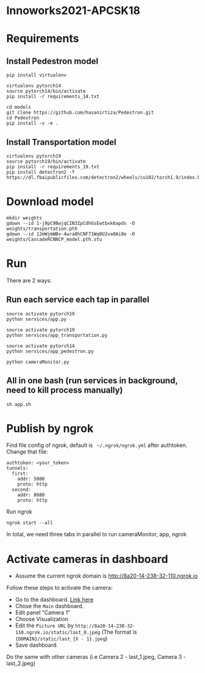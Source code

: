# Innoworks2021-APCSK18

# Requirements
## Install Pedestron model
```
pip install virtualenv

virtualenv pytorch14
source pytorch14/bin/activate
pip install -r requirements_14.txt

cd models
git clone https://github.com/hasanirtiza/Pedestron.git
cd Pedestron
pip install -v -e .
```
## Install Transportation model
```
virtualenv pytorch19
source pytorch19/bin/activate
pip install -r requirements_19.txt
pip install detectron2 -f https://dl.fbaipublicfiles.com/detectron2/wheels/cu102/torch1.9/index.html
```
# Download model
```
mkdir weights
gdown --id 1-j9pC9BwjqCIN3IpCdhGsEwtbxk6apds -O weights/transportation.pth
gdown --id 12mWjmWBv-4wra8hCNF71Wq0U2va0Ai8e -O weights/CascadeRCNNCP_model.pth.stu
```

# Run
There are 2 ways:
## Run each service each tap in parallel
```
source activate pytorch19
python services/app.py 
```

```
source activate pytorch19
python services/app_transportation.py
```

```
source activate pytorch14
python services/app_pedestron.py
```

```
python cameraMonitor.py
```
## All in one bash (run services in background, need to kill process manually)
```
sh app.sh 
```

# Publish by ngrok
Find file config of ngrok, default is ``` ~/.ngrok/ngrok.yml``` after authtoken. 
Change that file:
```
authtoken: <your_token>
tunnels:
  first:
    addr: 5000
    proto: http
  second:
    addr: 8080
    proto: http
```
Run ngrok 
```
ngrok start --all
```

In total, we need three tabs in parallel to run cameraMonitor, app, ngrok


# Activate cameras in dashboard
- Assume the current ngrok domain is http://8a20-14-238-32-110.ngrok.io 

Follow these steps to activate the camera:
- Go to the dashboard. [Link here](https://dashboard-cxnam-ews.education.wise-paas.com/?orgId=5)
- Chose the ```Main``` dashboard.
- Edit panel "Camera 1"
- Choose Visualization
- Edit the ```Picture URL``` by ```http://8a20-14-238-32-110.ngrok.io/static/last_0.jpeg``` (The format is ```{DOMAIN}/static/last_{X - 1}.jpeg```)
- Save dashboard. 

Do the same with other cameras (i.e Camera 2 - last_1.jpeg, Camera 3 - last_2.jpeg)